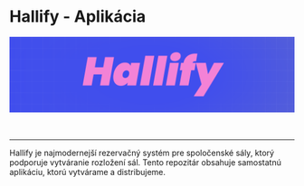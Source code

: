 # Hallify - Aplikácia
![Hallify banner](https://raw.githubusercontent.com/hallify-sk/github-assets/main/Hallify-Banner.png)
<p align="center">
  <img src="https://img.shields.io/github/stars/hallify-sk/Hallify?style=for-the-badge" alt=""/>
  <img src="https://img.shields.io/github/last-commit/hallify-sk/Hallify?style=for-the-badge" alt=""/>
  <img src="https://img.shields.io/github/issues/hallify-sk/Hallify?style=for-the-badge" alt=""/>
  <img src="https://img.shields.io/github/issues-pr/hallify-sk/Hallify?style=for-the-badge" alt=""/>
  <img src="https://img.shields.io/github/license/hallify-sk/Hallify?style=for-the-badge" alt=""/>
</p>

---
Hallify je najmodernejší rezervačný systém pre spoločenské sály, ktorý podporuje vytváranie rozložení sál. Tento repozitár obsahuje samostatnú aplikáciu, ktorú vytvárame a distribujeme. 
